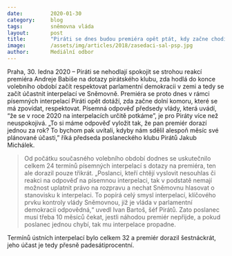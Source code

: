 ```yaml
---
date:         2020-01-30
category:     blog
tags:         sněmovna vláda
layout:       post
title:        "Piráti se dnes budou premiéra opět ptát, kdy začne chodit do práce"
image:        /assets/img/articles/2018/zasedaci-sal-psp.jpg
author:       Mediální odbor
---
```





Praha, 30. ledna 2020 – Piráti se nehodlají spokojit se strohou reakcí premiéra Andreje Babiše na dotazy pirátského klubu, zda hodlá do konce volebního období začít respektovat parlamentní demokracii v zemi a tedy se začít účastnit interpelací ve Sněmovně. Premiéra se proto dnes v rámci písemných interpelací Piráti opět dotáží, zda začne dolní komoru, které se má zpovídat, respektovat. Písemná odpověď předsedy vlády, která uvádí, “že se v roce 2020 na interpelacích určitě potkáme”, je pro Piráty více než neuspokojivá. „To si máme odpověď vyložit tak, že pan premiér dorazí jednou za rok? To bychom pak uvítali, kdyby nám sdělil alespoň měsíc své plánované účasti,” říká předseda poslaneckého klubu Pirátů Jakub Michálek. 


> Od počátku současného volebního období dodnes se uskutečnilo celkem 24 termínů písemných interpelací s dotazy na premiéra, ten ale dorazil pouze třikrát. „Poslanci, kteří chtějí vyslovit nesouhlas či reakci na odpověď na písemnou interpelaci, tak v podstatě nemají možnost uplatnit právo na rozpravu a nechat Sněmovnu hlasovat o stanovisku k interpelaci. To popírá celý smysl interpelací, klíčového prvku kontroly vlády Sněmovnou, jíž je vláda v parlamentní demokracii odpovědná,“ uvedl Ivan Bartoš, šéf Pirátů. Zato poslanec musí třeba 10 měsíců čekat, jestli náhodou premiér nepřijde, a pokud poslanec jednou chybí, tak mu interpelace propadne.

 

Termínů ústních interpelací bylo celkem 32 a premiér dorazil šestnáckrát, jeho účast je tedy přesně padesátiprocentní. 
